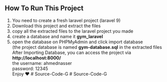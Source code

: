 ## How To Run This Project

1. You need to create a fresh laravel project (laravel 9) 
2. Download this project and extract the files
3. copy all the extracted files to the laravel project you made
4. create a database and name it <b>gym_laravel</b>
5. open the database on PHPMyAdmin and click import database </br>
(the project database is named <b>gym-database.sql</b> in the extracted files
After Importing Database, you can access the project via <b>http://localhost:8000/</b></br>
the username: ahmednasser</br>
    password: 12345</br>
Enjoy ❤
#   S o u r c e - C o d e - G  
 #   S o u r c e - C o d e - G  
 